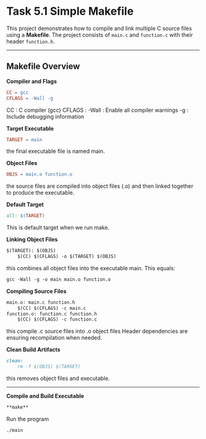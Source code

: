 # Task 5.1 Simple Makefile

This project demonstrates how to compile and link multiple C source files using a **Makefile**. The project consists of `main.c` and `function.c` with their header `function.h`.

---

##  Makefile Overview

**Compiler and Flags**
```makefile
CC = gcc
CFLAGS = -Wall -g
```
CC  :  C compiler (gcc)
CFLAGS  :
    -Wall : Enable all compiler warnings
    -g : Include debugging information

**Target Executable**
```makefile
TARGET = main
```
the final executable file is named main.

**Object Files**
```makefile
OBJS = main.o function.o
```
the source files are   compiled into object files (.o)
and then linked together to produce the executable.

**Default Target**
```makefile
all: $(TARGET)
```
This is default target when we run make.

**Linking Object Files**
```markdown
$(TARGET): $(OBJS)
	$(CC) $(CFLAGS) -o $(TARGET) $(OBJS)
```
this combines all object files into the executable main.
This equals:
```markdown
gcc -Wall -g -o main main.o function.o
```
**Compiling Source Files**
```markdown
main.o: main.c function.h
	$(CC) $(CFLAGS) -c main.c
function.o: function.c function.h
	$(CC) $(CFLAGS) -c function.c
```
this compile .c source files into .o object files
Header dependencies are ensuring recompilation when needed.

**Clean Build Artifacts**
```markdown
clean:
	rm -f $(OBJS) $(TARGET)
```
this removes object files and executable.

---

**Compile and Build Executable**
```bash
**make**
```
Run the program
```bash
./main
```